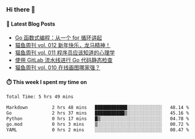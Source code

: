 ### Hi there 👋


#### 📖 Latest Blog Posts
<!-- BLOG-POST-LIST:START -->
- [Go 函数式编程：从一个 for 循环讲起](https://ameow.xyz/archives/go-functional-programming-intro)
- [猫鱼周刊 vol. 012 新年快乐，龙马精神！](https://ameow.xyz/archives/weekly-012)
- [猫鱼周刊 vol. 011 程序员应该知道的心理学](https://ameow.xyz/archives/weekly-011)
- [使用 GitLab 流水线进行 Go 代码静态检查](https://ameow.xyz/archives/gitlab-golang-ci-lint)
- [猫鱼周刊 vol. 010 在线画图哪家强？](https://ameow.xyz/archives/weekly-010)
<!-- BLOG-POST-LIST:END -->

#### ⏱️ This week I spent my time on
<!--START_SECTION:waka-->

```txt
Total Time: 5 hrs 49 mins

Markdown         2 hrs 48 mins   ████████████░░░░░░░░░░░░░   48.14 %
Go               2 hrs 37 mins   ███████████▒░░░░░░░░░░░░░   45.16 %
Python           0 hrs 17 mins   █▒░░░░░░░░░░░░░░░░░░░░░░░   04.78 %
go.mod           0 hrs 3 mins    ▒░░░░░░░░░░░░░░░░░░░░░░░░   00.72 %
YAML             0 hrs 2 mins    ░░░░░░░░░░░░░░░░░░░░░░░░░   00.47 %
```

<!--END_SECTION:waka-->

<!--
**LeslieLeung/LeslieLeung** is a ✨ _special_ ✨ repository because its `README.md` (this file) appears on your GitHub profile.

Here are some ideas to get you started:

- 🔭 I’m currently working on ...
- 🌱 I’m currently learning ...
- 👯 I’m looking to collaborate on ...
- 🤔 I’m looking for help with ...
- 💬 Ask me about ...
- 📫 How to reach me: ...
- 😄 Pronouns: ...
- ⚡ Fun fact: ...
-->
